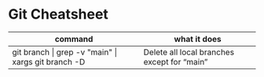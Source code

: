 # Git Cheatsheet

| command                                                     | what it does                                |
| ----------------------------------------------------------- | ------------------------------------------- |
| git branch &#124; grep -v "main" &#124; xargs git branch -D | Delete all local branches except for “main” |
